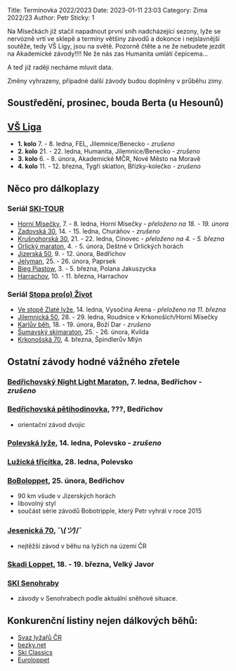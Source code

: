 Title: Termínovka 2022/2023
Date: 2023-01-11 23:03
Category: Zima 2022/23
Author: Petr
Sticky: 1

Na Mísečkách již stačil napadnout první sníh nadcházející sezony, lyže se nervózně vrtí ve sklepě a termíny většiny závodů a dokonce i nejslavnější soutěže, tedy VŠ Ligy, jsou na světě. Pozorně čtěte a ne že nebudete jezdit na Akademické závody!!!! Ne že nás zas Humanita umlátí čepicema...

A teď již raději necháme mluvit data.

Změny vyhrazeny, případné další závody budou doplněny v průběhu zimy.

Soustředění, prosinec, bouda Berta (u Hesounů)
----------------------------------------------

[VŠ Liga](https://www.vs-liga.cz/)
---------------------------------

- **1. kolo** 7. - 8. ledna, FEL, Jilemnice/Benecko - *zrušeno*
- **2. kolo** 21. - 22. ledna, Humanita, Jilemnice/Benecko - *zrušeno*
- **3. kolo** 6. - 8. února, Akademické MČR, Nové Město na Moravě
- **4. kolo** 11. - 12. března, Tygří skiatlon, Břízky-kolečko - *zrušeno*

Něco pro dálkoplazy
-------------------

### Seriál [SKI-TOUR](https://www.ski-tour.cz/)

- [Horní Mísečky](https://www.ski-tour.cz/horni-misecky/r23), 7. - 8. ledna, Horní Mísečky - *přeloženo na 18. - 19. února*
- [Zadovská 30](https://www.ski-tour.cz/zadovska-30/r3), 14. - 15. ledna, Churáňov - *zrušeno*
- [Krušnohorská 30](https://www.ski-tour.cz/krusnohorska-30/r8), 21. - 22. ledna, Cínovec - *přeloženo na 4. - 5. března*
- [Orlický maraton](https://www.ski-tour.cz/orlicky-maraton/r4), 4. - 5. února, Deštné v Orlických horách
- [Jizerská 50](https://jiz50.cz), 9. - 12. února, Bedřichov
- [Jelyman](https://www.ski-tour.cz/jelyman/r6), 25. - 26. února, Paprsek
- [Bieg Piastow](https://www.ski-tour.cz/bieg-piastow/r7), 3. - 5. března, Polana Jakuszycka
- [Harrachov](https://www.ski-tour.cz/harrachov/r24), 10. - 11. března, Harrachov

### Seriál [Stopa pro(o) Život](https://www.stopaprozivot.cz/)

- [Ve stopě Zlaté lyže](https://www.stopaprozivot.cz/zavody/balikovna-ve-stope-zlate-lyze/trasy), 14. ledna, Vysočina Arena - *přeloženo na 11. března*
- [Jilemnická 50](https://www.stopaprozivot.cz/zavody/jilemnicka-50-s-211/trasy), 28. - 29. ledna, Roudnice v Krkonoších/Horní Mísečky
- [Karlův běh](https://www.stopaprozivot.cz/zavody/cardion-karluv-beh/trasy), 18. - 19. února, Boží Dar - *zrušeno*
- [Šumavský skimaraton](https://www.stopaprozivot.cz/zavody/sumavsky-skimaraton-tv-nova/trasy), 25. - 26. února, Kvilda
- [Krkonošská 70](https://www.stopaprozivot.cz/zavody/krkonosska-70-monzas/trasy), 4. března, Špindlerův Mlýn

Ostatní závody hodné vážného zřetele
------------------------------------

### [Bedřichovský Night Light Maraton](https://www.jnlm.cz/), 7. ledna, Bedřichov - *zrušeno*

### [Bedřichovská pětihodinovka](http://www.b5h.cz/), ???, Bedřichov

- orientační závod dvojic

### [Polevská lyže](https://skipolevsko.estranky.cz/clanky/zavody/polevska-lyze/), 14. ledna, Polevsko - *zrušeno*

### [Lužická třicítka](https://skipolevsko.estranky.cz/clanky/zavody/luzicka-tricitka/), 28. ledna, Polevsko

### [BoBoloppet](https://www.boboloppet.com/boboloppet/), 25. února, Bedřichov

- 90 km všude v Jizerských horách
- libovolný styl
- součást série závodů Bobotripple, který Petr vyhrál v roce 2015

### [Jesenická 70](http://www.jesenicka70.cz/cz/), ¯\\_(ツ)_/¯

- nejtěžší závod v běhu na lyžích na území ČR

### [Skadi Loppet](https://www.skadi-loppet.de/), 18. - 19. března, Velký Javor

### [SKI Senohraby](https://www.senohraby.cz/info-o-obci-1/ski-senohraby-1/)

- závody v Senohrabech podle aktuální sněhové situace.

Konkurenční listiny nejen dálkových běhů:
-----------------------------------------

- [Svaz lyžařů ČR](http://zavody.czech-ski.com/event/list)
- [bezky.net](https://bezky.net/kalendar)
- [Ski Classics](https://www.skiclassics.com/)
- [Euroloppet](https://www.euroloppet.com/)
